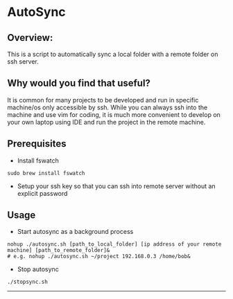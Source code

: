 # AutoSync 

## Overview:

This is a script to automatically sync a local folder with a remote folder on ssh server. 

## Why would you find that useful?

It is common for many projects to be developed and run in specific machine/os only accessible by ssh. While you can always ssh into the machine and use vim for coding, it is much more convenient to develop on your own laptop using IDE and run the project in the remote machine. 

## Prerequisites

* Install fswatch
```
sudo brew install fswatch
```

* Setup your ssh key so that you can ssh into remote server without an explicit password

## Usage 

* Start autosync as a background process  
```
nohup ./autosync.sh [path_to_local_folder] [ip address of your remote machine] [path_to_remote_folder]&
# e.g. nohup ./autosync.sh ~/project 192.168.0.3 /home/bob&
```

* Stop autosync  
```
./stopsync.sh
```
___
